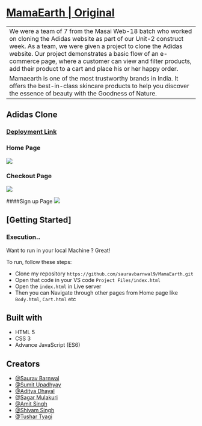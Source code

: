 # [MamaEarth | Original](https://www.mamaearth.in)

<table>
<tr>
<td>
We were a team of 7 from the Masai Web-18 batch who worked on cloning the Adidas website as part of our Unit-2 construct week. As a team, we were given a project to clone the Adidas website. Our project demonstrates a basic flow of an e-commerce page, where a customer can view and filter products, add their product to a cart and place his or her happy order.
</td>
</tr>
<tr>
<td>
Mamaearth is one of the most trustworthy brands in India. It offers the best-in-class skincare products to help you discover the essence of beauty with the Goodness of Nature.
</td>
</tr>
</table>




## Adidas Clone

### [Deployment Link](https://tourmaline-boba-4e5158.netlify.app/index.html)

### Home Page

![](https://i.ibb.co/C8zXCPv/Screenshot-744.png)

### Checkout Page
![](https://i.ibb.co/g9vnMvJ/Screenshot-745.png)

####Sign up Page
![](https://i.ibb.co/kH9NXZ5/Screenshot-746.png)




## [Getting Started]

### Execution..
Want to run in your local Machine ? Great!

To run, follow these steps:

- Clone my repository `https://github.com/sauravbarnwal9/MamaEarth.git`
- Open that code in your VS code `Project Files/index.html`
- Open the `index.html` in Live server
- Then you can Navigate through other pages from Home page like `Body.html`, `Cart.html` etc

## Built with 

- HTML 5
- CSS 3
- Advance JavaScript (ES6)

## Creators

- [@Saurav Barnwal](https://github.com/sauravbarnwal9/)
- [@Sumit Upadhyay](https://github.com/sdupadhyay)
- [@Aditya Dhayal](https://github.com/Aditya6864)
- [@Sagar Mulakuri](https://github.com/SagarMulakuri)
- [@Amit Singh](https://github.com/amitsinghthapliyal)
- [@Shivam Singh](https://github.com/shivamsinghrkt)
- [@Tushar Tyagi](https://github.com/Tushar9546)
  
